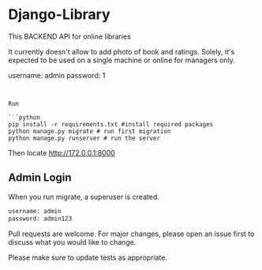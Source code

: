 # Django-Library

This BACKEND API for online libraries

It currently doesn't allow to add photo of book and ratings.
Solely, it's expected to be used on a single machine or online for managers only.


username: admin
password: 1
```


Run

```python
pip install -r requirements.txt #install required packages
python manage.py migrate # run first migration
python manage.py runserver # run the server
```
Then locate http://172.0.0.1:8000

## Admin Login
When you run migrate, a superuser is created.
```bash
username: admin
password: admin123
```
Pull requests are welcome. For major changes, please open an issue first to discuss what you would like to change.

Please make sure to update tests as appropriate.

